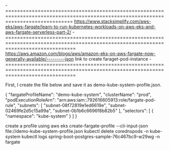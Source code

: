 
-===================================================================================================================================
https://www.stacksimplify.com/aws-eks/aws-fargate/learn-to-run-kubernetes-workloads-on-aws-eks-and-aws-fargate-serverless-part-2/
-====================================================================================================================================
https://aws.amazon.com/blogs/aws/amazon-eks-on-aws-fargate-now-generally-available/---------json link to create faraget-pod-instance
-====================================================================================================================================

First, I create the file below and save it as demo-kube-system-profile.json.

{
    "fargateProfileName": "demo-kube-system",
    "clusterName": "prod",
    "podExecutionRoleArn": "arn:aws:iam::792616605913:role/fargate-pod-rule",
    "subnets": [
        "subnet-08f72819e1ed6619e",
        "subnet-02469fe2d5c15a99a",
        "subnet-0b1b6c6696f8b82b5"
    ],
    "selectors": [
        {
            "namespace": "kube-system"
        }
    ]
}

create a profile using aws eks create-fargate-profile --cli-input-json file://demo-kube-system-profile.json
kubectl delete corednspods -n kube-system
kubectl logs spring-boot-postgres-sample-76c467bc9-w29wg -n fargate
